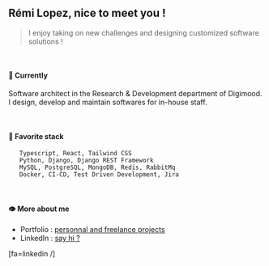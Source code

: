 ## Rémi Lopez, nice to meet you !
> I enjoy taking on new challenges and designing customized software solutions ! 

<br/>

#### 📍 Currently
Software architect in the Research & Development department of Digimood.  
I design, develop and maintain softwares for in-house staff.

<br/>
  
#### 🧡  Favorite stack
```
   Typescript, React, Tailwind CSS
   Python, Django, Django REST Framework
   MySQL, PostgreSQL, MongoDB, Redis, RabbitMq
   Docker, CI-CD, Test Driven Development, Jira
```

<br/>

#### 👁️ More about me
- Portfolio : [personnal and freelance projects](https://remilopez.com "Go to my personnal portfolio : remilopez.com")
- LinkedIn : [say hi ?](https://www.linkedin.com/in/remilopez-io "Let's connect")

[fa=linkedin /]
